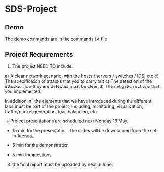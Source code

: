 # SDS-Project


## Demo
The demo commands are in the commands.txt file

## Project Requirements

1) The project NEED TO include:

a) A clear network scenario, with the hosts / servers / switches / IDS, etc
b) The specification of attacks that you to carry out
c) The detection of the attacks. How they are detected must be clear.
d) The mitigation actions that you implemented.

In addition, all the elements that we have introduced during the different labs must be part of the project, including, monitoring, visualization, traffic/packet generation, load balancing, etc.

-> Project presentations are scheduled next Monday 19 May.
- 15 min for the presentation. The slides will be downloaded from the set in Atenea.

- 5 min for the demonstration

- 5 min for questions

3) the final report must be uploaded by next 6 June.



